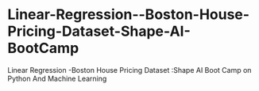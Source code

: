 # Linear-Regression--Boston-House-Pricing-Dataset-Shape-AI-BootCamp
Linear Regression -Boston House Pricing Dataset :Shape AI Boot Camp on Python And Machine Learning
